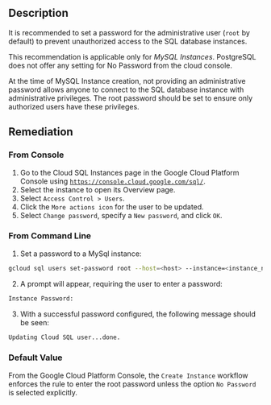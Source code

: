 ## Description

It is recommended to set a password for the administrative user (`root` by default) to prevent unauthorized access to the SQL database instances.

This recommendation is applicable only for *MySQL Instances*. PostgreSQL does not offer any setting for No Password from the cloud console.

At the time of MySQL Instance creation, not providing an administrative password allows anyone to connect to the SQL database instance with administrative privileges. The root password should be set to ensure only authorized users have these privileges.

## Remediation

### From Console

1. Go to the Cloud SQL Instances page in the Google Cloud Platform Console using [`https://console.cloud.google.com/sql/`](https://console.cloud.google.com/sql/).
2. Select the instance to open its Overview page.
3. Select `Access Control > Users`.
4. Click the `More actions icon` for the user to be updated.
5. Select `Change password`, specify a `New password`, and click `OK`.

### From Command Line

1. Set a password to a MySql instance:

```bash
gcloud sql users set-password root --host=<host> --instance=<instance_name> --prompt-for-password
```

2. A prompt will appear, requiring the user to enter a password:

```bash
Instance Password:
```

3. With a successful password configured, the following message should be seen:

```bash
Updating Cloud SQL user...done.
```

### Default Value

From the Google Cloud Platform Console, the `Create Instance` workflow enforces the rule to enter the root password unless the option `No Password` is selected explicitly.
